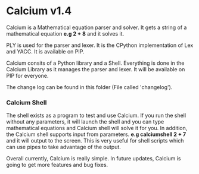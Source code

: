 # Calcium v1.4
Calcium is a Mathematical equation parser and solver. It gets a string of a mathematical equation **e.g 2 + 8** and it solves it.

PLY is used for the parser and lexer. It is the CPython implementation of Lex and YACC. It is available on PIP.

Calcium consits of a Python library and a Shell. Everything is done in the Calcium Library as it manages the parser and lexer. It will be available on PIP for everyone.

The change log can be found in this folder (File called 'changelog').

### Calcium Shell

The shell exists as a program to test and use Calcium. If you run the shell without any parameters, it will launch the shell and you can type mathematical equations and Calcium shell will solve it for you. In addition, the Calcium shell supports input from parameters. **e.g calciumshell 2 + 7** and it will output to the screen. This is very useful for shell scripts which can use pipes to take advantage of the output.

Overall currently, Calcium is really simple. In future updates, Calcium is going to get more features and bug fixes.
